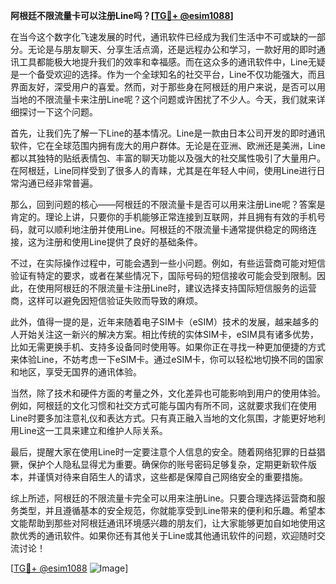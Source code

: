 **阿根廷不限流量卡可以注册Line吗？[[TG💪+ @esim1088](https://t.me/s/esim1088)]**

在当今这个数字化飞速发展的时代，通讯软件已经成为我们生活中不可或缺的一部分。无论是与朋友聊天、分享生活点滴，还是远程办公和学习，一款好用的即时通讯工具都能极大地提升我们的效率和幸福感。而在这众多的通讯软件中，Line无疑是一个备受欢迎的选择。作为一个全球知名的社交平台，Line不仅功能强大，而且界面友好，深受用户的喜爱。然而，对于那些身在阿根廷的用户来说，是否可以用当地的不限流量卡来注册Line呢？这个问题或许困扰了不少人。今天，我们就来详细探讨一下这个问题。

首先，让我们先了解一下Line的基本情况。Line是一款由日本公司开发的即时通讯软件，它在全球范围内拥有庞大的用户群体。无论是在亚洲、欧洲还是美洲，Line都以其独特的贴纸表情包、丰富的聊天功能以及强大的社交属性吸引了大量用户。在阿根廷，Line同样受到了很多人的青睐，尤其是在年轻人中间，使用Line进行日常沟通已经非常普遍。

那么，回到问题的核心——阿根廷的不限流量卡是否可以用来注册Line呢？答案是肯定的。理论上讲，只要你的手机能够正常连接到互联网，并且拥有有效的手机号码，就可以顺利地注册并使用Line。阿根廷的不限流量卡通常提供稳定的网络连接，这为注册和使用Line提供了良好的基础条件。

不过，在实际操作过程中，可能会遇到一些小问题。例如，有些运营商可能对短信验证有特定的要求，或者在某些情况下，国际号码的短信接收可能会受到限制。因此，在使用阿根廷的不限流量卡注册Line时，建议选择支持国际短信服务的运营商，这样可以避免因短信验证失败而导致的麻烦。

此外，值得一提的是，近年来随着电子SIM卡（eSIM）技术的发展，越来越多的人开始关注这一新兴的解决方案。相比传统的实体SIM卡，eSIM具有诸多优势，比如无需更换手机、支持多设备同时使用等。如果你正在寻找一种更加便捷的方式来体验Line，不妨考虑一下eSIM卡。通过eSIM卡，你可以轻松地切换不同的国家和地区，享受无国界的通讯体验。

当然，除了技术和硬件方面的考量之外，文化差异也可能影响到用户的使用体验。例如，阿根廷的文化习惯和社交方式可能与国内有所不同，这就要求我们在使用Line时要多加注意礼仪和表达方式。只有真正融入当地的文化氛围，才能更好地利用Line这一工具来建立和维护人际关系。

最后，提醒大家在使用Line时一定要注意个人信息的安全。随着网络犯罪的日益猖獗，保护个人隐私显得尤为重要。确保你的账号密码足够复杂，定期更新软件版本，并谨慎对待来自陌生人的请求，这些都是保障自己网络安全的重要措施。

综上所述，阿根廷的不限流量卡完全可以用来注册Line。只要合理选择运营商和服务类型，并且遵循基本的安全规范，你就能享受到Line带来的便利和乐趣。希望本文能帮助到那些对阿根廷通讯环境感兴趣的朋友们，让大家能够更加自如地使用这款优秀的通讯软件。如果你还有其他关于Line或其他通讯软件的问题，欢迎随时交流讨论！

[[TG💪+ @esim1088](https://t.me/s/esim1088) ![Image](https://i.postimg.cc/4NQfJmqS/Snipaste-2025-05-13-00-14-12.png)]